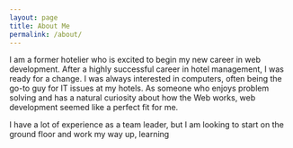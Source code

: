```yaml
---
layout: page
title: About Me
permalink: /about/
---
```


I am a former hotelier who is excited to begin my new career in web development. After a highly successful career in hotel management, I was ready for a change. I was always interested in computers, often being the go-to guy for IT issues at my hotels. As someone who enjoys problem solving and has a natural curiosity about how the Web works, web development seemed like a perfect fit for me.

I have a lot of experience as a team leader, but I am looking to start on the ground floor and work my way up, learning 